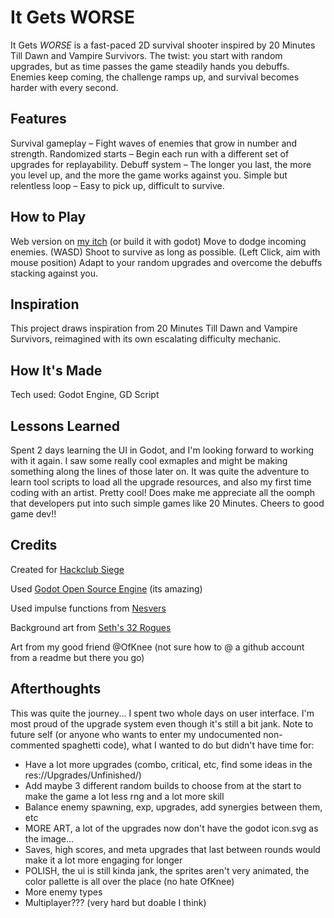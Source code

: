 # It Gets WORSE

It Gets *WORSE* is a fast-paced 2D survival shooter inspired by 20 Minutes Till Dawn and Vampire Survivors. The twist: you start with random upgrades, but as time passes the game steadily hands you debuffs. Enemies keep coming, the challenge ramps up, and survival becomes harder with every second.

## Features
Survival gameplay – Fight waves of enemies that grow in number and strength.
Randomized starts – Begin each run with a different set of upgrades for replayability.
Debuff system – The longer you last, the more you level up, and the more the game works against you.
Simple but relentless loop – Easy to pick up, difficult to survive. 

## How to Play
Web version on [my itch](https://pixelsaver.itch.io/it-gets-worse) (or build it with godot)
Move to dodge incoming enemies. (WASD)
Shoot to survive as long as possible. (Left Click, aim with mouse position)
Adapt to your random upgrades and overcome the debuffs stacking against you.

## Inspiration
This project draws inspiration from 20 Minutes Till Dawn and Vampire Survivors, reimagined with its own escalating difficulty mechanic.

## How It's Made
Tech used: Godot Engine, GD Script

## Lessons Learned
Spent 2 days learning the UI in Godot, and I'm looking forward to working with it again. I saw some really cool exmaples and might be making something along the lines of those later on. It was quite the adventure to learn tool scripts to load all the upgrade resources, and also my first time coding with an artist. Pretty cool! Does make me appreciate all the oomph that developers put into such simple games like 20 Minutes. Cheers to good game dev!!

## Credits
Created for [Hackclub Siege](https://siege.hackclub.com)

Used [Godot Open Source Engine](https://github.com/godotengine) (its amazing)

Used impulse functions from [Nesvers](https://github.com/nezvers/Godot-GameTemplate/)

Background art from [Seth's 32 Rogues](https://sethbb.itch.io/32rogues)

Art from my good friend @OfKnee (not sure how to @ a github account from a readme but there you go)

## Afterthoughts
This was quite the journey... I spent two whole days on user interface. I'm most proud of the upgrade system even though it's still a bit jank.
Note to future self (or anyone who wants to enter my undocumented non-commented spaghetti code), what I wanted to do but didn't have time for:
* Have a lot more upgrades (combo, critical, etc, find some ideas in the res://Upgrades/Unfinished/)
* Add maybe 3 different random builds to choose from at the start to make the game a lot less rng and a lot more skill
* Balance enemy spawning, exp, upgrades, add synergies between them, etc
* MORE ART, a lot of the upgrades now don't have the godot icon.svg as the image...
* Saves, high scores, and meta upgrades that last between rounds would make it a lot more engaging for longer
* POLISH, the ui is still kinda jank, the sprites aren't very animated, the color pallette is all over the place (no hate OfKnee)
* More enemy types
* Multiplayer??? (very hard but doable I think)
